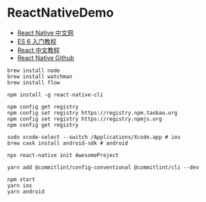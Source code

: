 # ReactNativeDemo

- [React Native 中文网](https://reactnative.cn/docs/getting-started/)
- [ES 6 入门教程](http://es6.ruanyifeng.com/)
- [React 中文教程](https://react.docschina.org/tutorial/tutorial.html)
- [React Native Github](https://github.com/reactnativecn/react-native-guide)

```
brew install node
brew install watchman
brew install flow

npm install -g react-native-cli

npm config get registry
npm config set registry https://registry.npm.taobao.org
npm config set registry https://registry.npmjs.org
npm config get registry

sudo xcode-select --switch /Applications/Xcode.app # ios
brew cask install android-sdk # android

npx react-native init AwesomeProject

yarn add @commitlint/config-conventional @commitlint/cli --dev

npm start
yarn ios
yarn android
```
